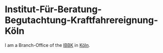 # Institut-Für-Beratung-Begutachtung-Kraftfahrereignung-Köln

I am a Branch-Office of the [IBBK](240000005.md) in [Köln](140000026.md).